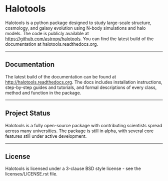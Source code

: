 # Halotools

Halotools is a python package designed to study large-scale structure, cosmology, and galaxy evolution using N-body simulations and halo models. The code is publicly available at https://github.com/astropy/halotools. You can find the latest build of the documentation at halotools.readthedocs.org.

---

## Documentation

The latest build of the documentation can be found at http://halotools.readthedocs.org. The docs includes installation instructions, step-by-step guides and tutorials, and formal descriptions of every class, method and function in the package. 

---

## Project Status

Halotools is a fully open-source package with contributing scientists spread across many universities. The package is still in alpha, with several core features still under active development. 

---

## License 

Halotools is licensed under a 3-clause BSD style license - see the licenses/LICENSE.rst file.








